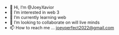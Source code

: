 - 👋 Hi, I’m @JoeyXavior
- 👀 I’m interested in web 3
- 🌱 I’m currently learning web
- 💞️ I’m looking to collaborate on will live minds
- 📫 How to reach me ... joeyperfect2022@gmail.com

<!---
JoeyXavior/JoeyXavior is a ✨ special ✨ repository because its `README.md` (this file) appears on your GitHub profile.
You can click the Preview link to take a look at your changes.
--->
